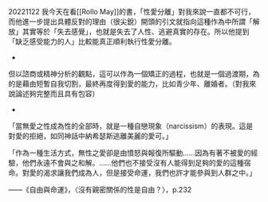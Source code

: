 20221122
我今天在看[[Rollo May]]的書，「性愛分離」對我來說一直都不可行，而他進一步提出具體反對的理由（很尖銳）開頭的引文就指向這種作為中所謂「解放」其實等於「失去感覺」，也就是失去了人性、逃避真實的存在。所以他提到「缺乏感受能力的人」比較能真正順利執行性愛分離。

-

但以諮商或精神分析的觀點，這可以作為一個矯正的過程，也就是一個過渡期，為的是藉由短暫自我切割，最終再度得到愛的能力，比如青少年、離婚者。（對我來說論述夠完整而且具有包容）

-

「當無愛之性成為性的全部時，就是一種自戀現象（narcissism）的表現。這是對愛的拒絕，如同神話中納希瑟斯逃離美麗的愛可。」

「作為一種生活方式，無性之愛卻是由憤怒與報復所驅動......因為有著不被愛的經驗，他們永遠不會與之和解。......他們也不接受沒有人能得到足夠的愛的這種宿命。對愛的渴求讓我們成為人，但是接受命運，我們也許才能參與到人群之中。」

——《自由與命運》，〈沒有親密關係的性是自由？〉，p.232